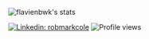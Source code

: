 ![flavienbwk's stats](https://github-readme-stats.vercel.app/api?username=flavienbwk&show_icons=true&theme=default&bg_color=30,f7f7f7,dbdbdb&title_color=5a576e&text_color=707070&border_color=f0f0f0&icon_color=636363&border_radius=0)

[![Linkedin: robmarkcole](https://img.shields.io/badge/-Flavien%20Berwick-blue?style=flat-square&logo=Linkedin&logoColor=white&link=https://www.linkedin.com/in/flavienb/)](https://www.linkedin.com/in/flavienb/)
![Profile views](https://gpvc.arturio.dev/flavienbwk)
